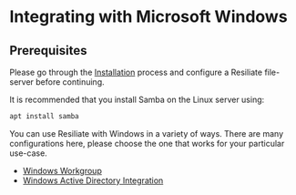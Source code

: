 # Integrating with Microsoft Windows

## Prerequisites

Please go through the [Installation](/guide/install/index.html) process
and configure a Resiliate file-server before continuing.

It is recommended that you install Samba on the Linux server using:

``` bash
apt install samba
```

You can use Resiliate with Windows in a variety of ways. There are many
configurations here, please choose the one that works for your
particular use-case.

- [Windows Workgroup](/guide/windows/workgroup.html)
- [Windows Active Directory Integration](/guide/windows/active-directory.html)
